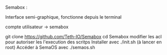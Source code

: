 Semabox :

Interface semi-graphique, fonctionne depuis le terminal

compte utilisateur -> semabox

git clone https://github.com/Teth-IO/Semabox
cd Semabox
modifier les acl pour autoriser les l'execution des scritps 
Installer avec ./init.sh (à lancer en root)
Accéder à SemaOS avec ./semaos.sh